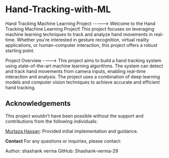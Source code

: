 # Hand-Tracking-with-ML


Hand Tracking Machine Learning Project ----->
Welcome to the Hand Tracking Machine Learning Project! This project focuses on leveraging machine learning techniques to track and analyze hand movements in real-time. Whether you're interested in gesture recognition, virtual reality applications, or human-computer interaction, this project offers a robust starting point.

Project Overview ---->
This project aims to build a hand tracking system using state-of-the-art machine learning algorithms. The system can detect and track hand movements from camera inputs, enabling real-time interaction and analysis. The project uses a combination of deep learning models and computer vision techniques to achieve accurate and efficient hand tracking.

## Acknowledgements

This project wouldn't have been possible without the support and contributions from the following individuals:

[Murtaza Hassan](https://github.com/murtazahassan): Provided initial implementation and guidance.

**Contact**
For any questions or inquiries, please contact:

Author: shashank verma
GitHub: Shashank-verma-29
